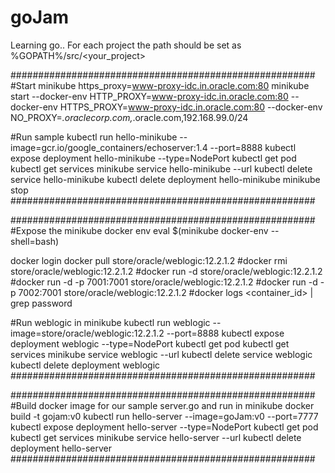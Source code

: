 # goJam
Learning go..
For each project the path should be set as %GOPATH%/src/<your_project>

#######################################################
#Start minikube
https_proxy=www-proxy-idc.in.oracle.com:80 minikube start --docker-env HTTP_PROXY=www-proxy-idc.in.oracle.com:80 --docker-env HTTPS_PROXY=www-proxy-idc.in.oracle.com:80 --docker-env NO_PROXY=*.oraclecorp.com,*.oracle.com,192.168.99.0/24

#Run sample
kubectl run hello-minikube --image=gcr.io/google_containers/echoserver:1.4 --port=8888
kubectl expose deployment hello-minikube --type=NodePort
kubectl get pod
kubectl get services
minikube service hello-minikube --url
kubectl delete service hello-minikube
kubectl delete deployment hello-minikube
minikube stop
#######################################################

#######################################################
#Expose the minikube docker env
eval $(minikube docker-env --shell=bash)

docker login
docker pull store/oracle/weblogic:12.2.1.2
#docker rmi store/oracle/weblogic:12.2.1.2
#docker run -d store/oracle/weblogic:12.2.1.2
#docker run -d -p 7001:7001 store/oracle/weblogic:12.2.1.2
#docker run -d -p 7002:7001 store/oracle/weblogic:12.2.1.2
#docker logs <container_id> | grep password

#Run weblogic in minikube
kubectl run weblogic --image=store/oracle/weblogic:12.2.1.2 --port=8888
kubectl expose deployment weblogic --type=NodePort
kubectl get pod
kubectl get services
minikube service weblogic --url
kubectl delete service weblogic
kubectl delete deployment weblogic
#######################################################


#######################################################
#Build docker image for our sample server.go and run in minikube
docker build -t gojam:v0
kubectl run hello-server --image=goJam:v0 --port=7777
kubectl expose deployment hello-server --type=NodePort
kubectl get pod
kubectl get services
minikube service hello-server --url
kubectl delete deployment hello-server
#######################################################

